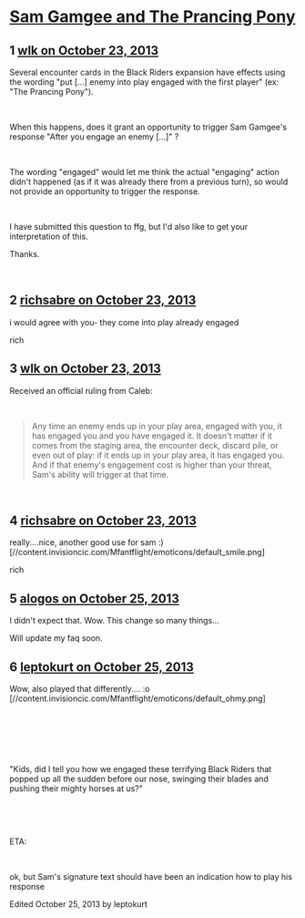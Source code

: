 # [Sam Gamgee and The Prancing Pony](https://community.fantasyflightgames.com/topic/92528-sam-gamgee-and-the-prancing-pony/)

## 1 [wlk on October 23, 2013](https://community.fantasyflightgames.com/topic/92528-sam-gamgee-and-the-prancing-pony/?do=findComment&comment=894927)

Several encounter cards in the Black Riders expansion have effects using the wording "put [...] enemy into play engaged with the first player" (ex: "The Prancing Pony").

 

When this happens, does it grant an opportunity to trigger Sam Gamgee's response "After you engage an enemy [...]" ?

 

The wording "engaged" would let me think the actual "engaging" action didn't happened (as if it was already there from a previous turn), so would not provide an opportunity to trigger the response.

 

I have submitted this question to ffg, but I'd also like to get your interpretation of this.

Thanks.

 


## 2 [richsabre on October 23, 2013](https://community.fantasyflightgames.com/topic/92528-sam-gamgee-and-the-prancing-pony/?do=findComment&comment=894950)

i would agree with you- they come into play already engaged

rich

## 3 [wlk on October 23, 2013](https://community.fantasyflightgames.com/topic/92528-sam-gamgee-and-the-prancing-pony/?do=findComment&comment=895171)

Received an official ruling from Caleb:

 

> Any time an enemy ends up in your play area, engaged with you, it has engaged you and you have engaged it. It doesn't matter if it comes from the staging area, the encounter deck, discard pile, or even out of play: if it ends up in your play area, it has engaged you. And if that enemy's engagement cost is higher than your threat, Sam's ability will trigger at that time.

 

## 4 [richsabre on October 23, 2013](https://community.fantasyflightgames.com/topic/92528-sam-gamgee-and-the-prancing-pony/?do=findComment&comment=895174)

really....nice, another good use for sam :) [//content.invisioncic.com/Mfantflight/emoticons/default_smile.png]

rich

## 5 [alogos on October 25, 2013](https://community.fantasyflightgames.com/topic/92528-sam-gamgee-and-the-prancing-pony/?do=findComment&comment=896398)

I didn't expect that. Wow. This change so many things... 

Will update my faq soon.

## 6 [leptokurt on October 25, 2013](https://community.fantasyflightgames.com/topic/92528-sam-gamgee-and-the-prancing-pony/?do=findComment&comment=896667)

Wow, also played that differently.... :o [//content.invisioncic.com/Mfantflight/emoticons/default_ohmy.png]

 

 

 

"Kids, did I tell you how we engaged these terrifying Black Riders that popped up all the sudden before our nose, swinging their blades and pushing their mighty horses at us?"

 

 

ETA:

 

ok, but Sam's signature text should have been an indication how to play his response

Edited October 25, 2013 by leptokurt

